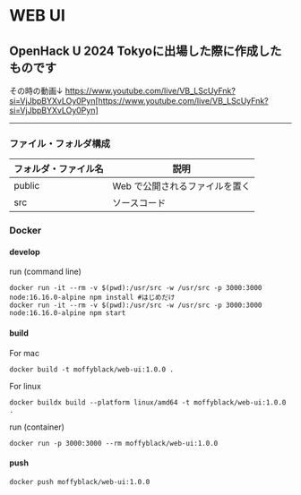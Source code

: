 # WEB UI
## OpenHack U 2024 Tokyoに出場した際に作成したものです
その時の動画↓
https://www.youtube.com/live/VB_LScUyFnk?si=VjJbpBYXvLOy0Pyn[https://www.youtube.com/live/VB_LScUyFnk?si=VjJbpBYXvLOy0Pyn]

***

### ファイル・フォルダ構成

| フォルダ・ファイル名 | 説明                           |
| -------------------- | ------------------------------ |
| public               | Web で公開されるファイルを置く |
| src                  | ソースコード                   |

### Docker

#### develop

run (command line)

```
docker run -it --rm -v $(pwd):/usr/src -w /usr/src -p 3000:3000 node:16.16.0-alpine npm install #はじめだけ
docker run -it --rm -v $(pwd):/usr/src -w /usr/src -p 3000:3000 node:16.16.0-alpine npm start
```

#### build

For mac

```
docker build -t moffyblack/web-ui:1.0.0 .
```

For linux

```
docker buildx build --platform linux/amd64 -t moffyblack/web-ui:1.0.0 .
```

run (container)

```
docker run -p 3000:3000 --rm moffyblack/web-ui:1.0.0
```

#### push

```
docker push moffyblack/web-ui:1.0.0
```

